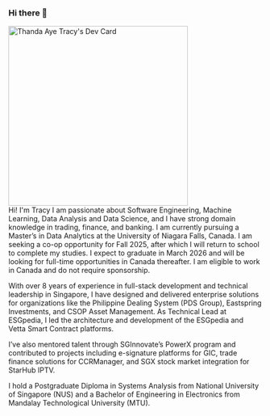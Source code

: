 ### Hi there 👋

<a href="https://app.daily.dev/thandaaye"><img src="https://api.daily.dev/devcards/v2/CFKAvlTZcwnZ0d1f4WKeO.png?type=default&r=3jc" width="356" alt="Thanda Aye  Tracy's Dev Card"/></a><br/>
Hi! I'm Tracy
I am passionate about Software Engineering, Machine Learning, Data Analysis and Data Science, and I have strong domain knowledge in trading, finance, and banking. I am currently pursuing a Master’s in Data Analytics at the University of Niagara Falls, Canada. I am seeking a co-op opportunity for Fall 2025, after which I will return to school to complete my studies. I expect to graduate in March 2026 and will be looking for full-time opportunities in Canada thereafter. I am eligible to work in Canada and do not require sponsorship.

With over 8 years of experience in full-stack development and technical leadership in Singapore, I have designed and delivered enterprise solutions for organizations like the Philippine Dealing System (PDS Group), Eastspring Investments, and CSOP Asset Management. As Technical Lead at ESGpedia, I led the architecture and development of the ESGpedia and Vetta Smart Contract platforms.

I’ve also mentored talent through SGInnovate’s PowerX program and contributed to projects including e-signature platforms for GIC, trade finance solutions for CCRManager, and SGX stock market integration for StarHub IPTV.

I hold a Postgraduate Diploma in Systems Analysis from National University of Singapore (NUS) and a Bachelor of Engineering in Electronics from Mandalay Technological University (MTU).

<!--
**ThandaAye/ThandaAye** is a ✨ _special_ ✨ repository because its `README.md` (this file) appears on your GitHub profile.

Here are some ideas to get you started:

- 🔭 I’m currently working on ...
- 🌱 I’m currently learning ...
- 👯 I’m looking to collaborate on ...
- 🤔 I’m looking for help with ...
- 💬 Ask me about ...
- 📫 How to reach me: ...
- 😄 Pronouns: ...
- ⚡ Fun fact: ...
-->
